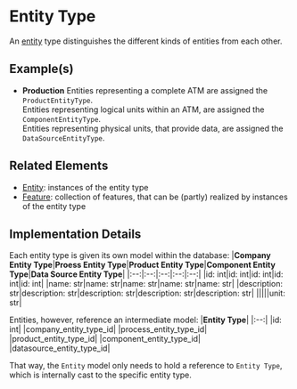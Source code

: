 # Entity Type
An [entity](entity.md) type distinguishes the different kinds of entities from each other.

## Example(s)
* **Production**
  Entities representing a complete ATM are assigned the `ProductEntityType`.  
  Entities representing logical units within an ATM, are assigned the `ComponentEntityType`.  
  Entities representing physical units, that provide data, are assigned the `DataSourceEntityType`.  

## Related Elements
* [Entity](entity.md): instances of the entity type
* [Feature](feature.md): collection of features, that can be (partly) realized by instances of the entity type 

## Implementation Details
Each entity type is given its own model within the database:
|**Company Entity Type**|**Proess Entity Type**|**Product Entity Type**|**Component Entity Type**|**Data Source Entity Type**|
|:--:|:--:|:--:|:--:|:--:|
|id: int|id: int|id: int|id: int|id: int|
|name: str|name: str|name: str|name: str|name: str|
|description: str|description: str|description: str|description: str|description: str|
|||||unit: str|

Entities, however, reference an intermediate model:
|**Entity Type**|
|:--:|
|id: int|
|company_entity_type_id|
|process_entity_type_id|
|product_entity_type_id|
|component_entity_type_id|
|datasource_entity_type_id|

That way, the `Entity` model only needs to hold a reference to `Entity Type`, which is internally cast to the specific entity type.

